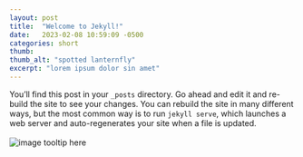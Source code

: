 ```yaml
---
layout: post
title:  "Welcome to Jekyll!"
date:   2023-02-08 10:59:09 -0500
categories: short
thumb:
thumb_alt: "spotted lanternfly"
excerpt: "lorem ipsum dolor sin amet"
---
```

You’ll find this post in your `_posts` directory. Go ahead and edit it and re-build the site to see your changes. You can rebuild the site in many different ways, but the most common way is to run `jekyll serve`, which launches a web server and auto-regenerates your site when a file is updated.<br><br>
![image tooltip here](/fieldnotes/assets/images/2.png)



